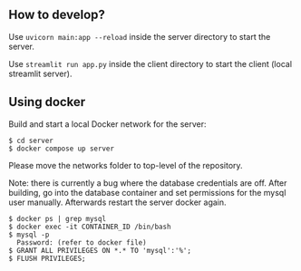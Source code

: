 ## How to develop?
Use `uvicorn main:app --reload` inside the server directory to start the server.

Use `streamlit run app.py` inside the client directory to start the client (local streamlit server).

## Using docker
Build and start a local Docker network for the server:
```
$ cd server
$ docker compose up server
```

Please move the networks folder to top-level of the repository.

Note: there is currently a bug where the database credentials are off. After building, go into the database container and set permissions for the mysql user manually. Afterwards restart the server docker again.
```
$ docker ps | grep mysql
$ docker exec -it CONTAINER_ID /bin/bash
$ mysql -p
  Password: (refer to docker file)
$ GRANT ALL PRIVILEGES ON *.* TO 'mysql':'%';
$ FLUSH PRIVILEGES;
```
